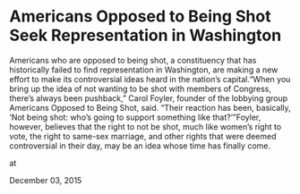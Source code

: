 # Americans Opposed to Being Shot Seek Representation in Washington
Americans who are opposed to being shot, a constituency that has historically failed to find representation in Washington, are making a new effort to make its controversial ideas heard in the nation’s capital.“When you bring up the idea of not wanting to be shot with members of Congress, there’s always been pushback,” Carol Foyler, founder of the lobbying group Americans Opposed to Being Shot, said. “Their reaction has been, basically, ‘Not being shot: who’s going to support something like that?’”Foyler, however, believes that the right to not be shot, much like women’s right to vote, the right to same-sex marriage, and other rights that were deemed controversial in their day, may be an idea whose time has finally come.








at

December 03, 2015















